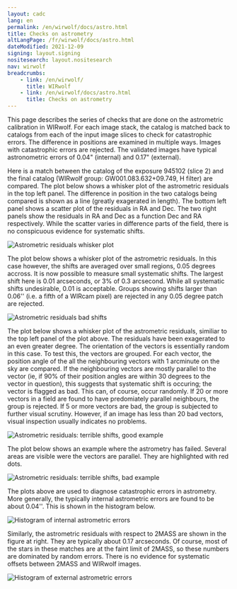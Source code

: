 ```yaml
---
layout: cadc
lang: en
permalink: /en/wirwolf/docs/astro.html
title: Checks on astrometry
altLangPage: /fr/wirwolf/docs/astro.html
dateModified: 2021-12-09
signing: layout.signing
nositesearch: layout.nositesearch
nav: wirwolf
breadcrumbs:
    - link: /en/wirwolf/
      title: WIRwolf
    - link: /en/wirwolf/docs/astro.html
      title: Checks on astrometry
---
```

<p>
    This page describes the series of checks that are done on the
    astrometric calibration in WIRwolf. For each image stack, the
    catalog is matched back to catalogs from each of the input image
    slices to check for catastrophic errors. The difference in
    positions are examined in multiple ways.
    Images with catastrophic errors are rejected. The validated images
    have typical astronometric errors of 0.04" (internal) and 0.17" (external).
</p>
<p>
    Here is a match between the catalog of the exposure 945102 (slice 2) and the final
    catalog (WIRwolf group: GW001.083.632+09.749, H filter) are
    compared. The plot below shows a whisker plot of the astrometric
    residuals in the top left panel. The difference in position in the two
    catalogs being compared is shown as a line (greatly exagerated in
    length). The bottom left panel shows a scatter plot of the residuals
    in RA and Dec. The two right panels show the residuals in RA and Dec
    as a function Dec and RA respectively.  While the scatter varies in
    difference parts of the field, there is no conspicuous evidence for
    systematic shifts.
</p>
<img src="/static/images/wirwolf/GW001.083.632+09.749.H.945102pf02.whi.ast.gif" alt="Astrometric residuals whisker plot"/>
<p>
    The plot below shows a whisker plot of the astrometric residuals. In
    this case however, the shifts are averaged over small regions, 0.05
    degrees accross. It is now possible to measure small systematic
    shifts. The largest shift here is 0.01 arcseconds, or 3% of 0.3
    arcsecond. While all systematic shifts undesirable, 0.01 is
    acceptable. Groups showing shifts larger than 0.06'' (i.e. a fifth of
    a WIRcam pixel) are rejected in any 0.05 degree patch are rejected.
</p>
<img src="/static/images/wirwolf/GW001.083.632+09.749.H.945102pf02.bad.ast.gif" alt="Astrometric residuals bad shifts"/>
<p>
    The plot below shows a whisker plot of the astrometric residuals,
    similiar to the top left panel of the plot above. The residuals have
    been exagerated to an even greater degree. The orientation of the
    vectors is essentially random in this case. To test this, the vectors
    are grouped. For each vector, the position angle of the all the
    neighbouring vectors with 1 arcminute on the sky are compared. If the
    neighbouring vectors are mostly parallel to the vector (ie, if 90% of
    their position angles are within 30 degrees to the vector in
    question), this suggests that systematic shift is occuring; the vector
    is flagged as bad. This can, of course, occur randomly. If 20 or more
    vectors in a field are found to have predomiately parallel neighbours,
    the group is rejected. If 5 or more vectors are bad, the group is
    subjected to further visual scrutiny. However, if an image has less
    than 20 bad vectors, visual inspection usually indicates no problems.
</p>
<img src="/static/images/wirwolf/GW001.083.632+09.749.H.945102pf02.ter.ast.gif" alt="Astrometric residuals: terrible shifts, good example"/>
<p>
    The plot below shows an example where the astrometry has
    failed. Several areas are visible were the vectors are parallel. They
    are highlighted with red dots.
</p>
<img src="/static/images/wirwolf/GW001.035.164+50.688.J.1101035pf01.ter.ast.gif" alt="Astrometric residuals: terrible shifts, bad example"/>
<p>
    The plots above are used to diagnose catastrophic errors in
    astrometry. More generally, the typically internal astrometric errors
    are found to be about 0.04''.  This is shown in the histogram below.
</p>
<img src="/static/images/wirwolf/wirastintpf.gif" alt="Histogram of internal astrometric errors"/>
<p>
    Similarly, the astrometric residuals with respect to 2MASS are
    shown in the figure at right. They are typically about 0.17
    arcseconds. Of course, most of the stars in these matches are at
    the faint limit of 2MASS, so these numbers are dominated by random
    errors. There is no evidence for systematic offsets between 2MASS
    and WIRwolf images.
</p>
<img src="/static/images/wirwolf/wirast2mass.gif" alt="Histogram of external astrometric errors"/>

